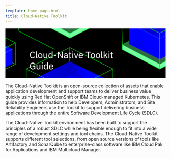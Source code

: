 ```yaml
---
template: home-page.html
title: Cloud-Native Toolkit
---
```


<!--- cSpell:ignore Multicloud cntk -->

![Header Image](images/catalyst-header.png)

The Cloud-Native Toolkit is an open-source collection of assets that enable application development and support teams to deliver business value quickly using Red Hat OpenShift or IBM Cloud-managed Kubernetes. This guide provides information to help Developers, Administrators, and Site Reliability Engineers use the Toolkit to support delivering business applications through the entire Software Development Life Cycle (SDLC).

The Cloud-Native Toolkit environment has been built to support the principles of a robust SDLC while being flexible enough to fit into a wide range of development settings and tool chains. The Cloud-Native Toolkit supports different tool selections, from open source versions of tools like Artifactory and SonarQube to enterprise-class software like IBM Cloud Pak for Applications and IBM Multicloud Manager.
